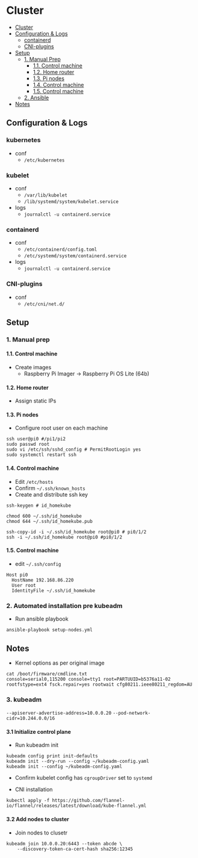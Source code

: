 # Cluster

<!-- TOC -->
* [Cluster](#cluster)
* [Configuration & Logs](#configuration--logs)
  * [containerd](#containerd)
  * [CNI-plugins](#cni-plugins)
* [Setup](#setup)
  * [1. Manual Prep](#1-manual-prep)
    * [1.1. Control machine](#11-control-machine)
    * [1.2. Home router](#12-home-router)
    * [1.3. Pi nodes](#13-pi-nodes)
    * [1.4. Control machine](#14-control-machine)
    * [1.5. Control machine](#15-control-machine)
  * [2. Ansible](#2-ansible)
* [Notes](#notes)
<!-- /TOC -->

## Configuration & Logs

### kubernetes
- conf
  - `/etc/kubernetes`

### kubelet
- conf
  - `/var/lib/kubelet`
  - `/lib/systemd/system/kubelet.service`
- logs
  - `journalctl -u containerd.service`

### containerd
- conf
  - `/etc/containerd/config.toml`
  - `/etc/systemd/system/containerd.service`
- logs
  - `journalctl -u containerd.service`

### CNI-plugins
- conf
  - `/etc/cni/net.d/`

## Setup

### 1. Manual prep

#### 1.1. Control machine
- Create images
    - Raspberry Pi Imager -> Raspberry Pi OS Lite (64b)

#### 1.2. Home router
- Assign static IPs

#### 1.3. Pi nodes
- Configure root user on each machine

```shell
ssh user@pi0 #/pi1/pi2
sudo passwd root
sudo vi /etc/ssh/sshd_config # PermitRootLogin yes
sudo systemctl restart ssh 
```

#### 1.4. Control machine
- Edit `/etc/hosts`
- Confirm `~/.ssh/known_hosts`
- Create and distribute ssh key

```shell
ssh-keygen # id_homekube

chmod 600 ~/.ssh/id_homekube
chmod 644 ~/.ssh/id_homekube.pub

ssh-copy-id -i ~/.ssh/id_homekube root@pi0 # pi0/1/2
ssh -i ~/.ssh/id_homekube root@pi0 #pi0/1/2
```

#### 1.5. Control machine
- edit `~/.ssh/config`

```shell
Host pi0
  HostName 192.168.86.220
  User root
  IdentityFile ~/.ssh/id_homekube
```
### 2. Automated installation pre kubeadm
- Run ansible playbook

```shell
ansible-playbook setup-nodes.yml
```

## Notes
- Kernel options as per original image

```shell
cat /boot/firmware/cmdline.txt
console=serial0,115200 console=tty1 root=PARTUUID=b5376a11-02 rootfstype=ext4 fsck.repair=yes rootwait cfg80211.ieee80211_regdom=AU
```

### 3. kubeadm
`--apiserver-advertise-address=10.0.0.20`
`--pod-network-cidr=10.244.0.0/16`

#### 3.1 Initialize control plane
- Run kubeadm init
```shell
kubeadm config print init-defaults
kubeadm init --dry-run --config ~/kubeadm-config.yaml
kubeadm init --config ~/kubeadm-config.yaml
```

- Confirm kubelet config has `cgroupDriver` set to `systemd`

- CNI installation
```shell
kubectl apply -f https://github.com/flannel-io/flannel/releases/latest/download/kube-flannel.yml
```

#### 3.2 Add nodes to cluster
- Join nodes to clusetr
```shell
kubeadm join 10.0.0.20:6443 --token abcde \
	--discovery-token-ca-cert-hash sha256:12345 
```
